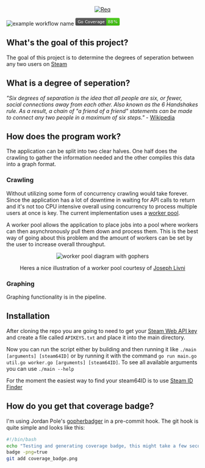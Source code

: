 
<p align="center">
  <a href="https://github.com/IamCathal/Req">
    <img
      alt="Req"
      src="https://i.imgur.com/OBMzTA1.png"
      width="760"
    />
  </a>
</p>

![example workflow name](https://github.com/IamCathal/steamFriendsGraphing/workflows/Go/badge.svg) ![coverage badge](coverage_badge.png)

## What's the goal of this project? 
The goal of this project is to determine the degrees of seperation between any two users on [Steam](https://store.steampowered.com/)

## What is a degree of seperation?
*"Six degrees of separation is the idea that all people are six, or fewer, social connections away from each other. Also known as the 6 Handshakes rule. As a result, a chain of "a friend of a friend" statements can be made to connect any two people in a maximum of six steps."* - [Wikipedia](https://en.wikipedia.org/wiki/Six_degrees_of_separation)

## How does the program work?

The application can be split into two clear halves. One half does the crawling to gather the information needed and the other compiles this data into a graph format.

### Crawling
Without utilizing some form of concurrency crawling would take forever. Since the application has a lot of downtime in waiting for API calls to return and it's not too CPU intensive overall using concurrency to process multiple users at once is key. The current implementation uses a [worker pool](https://gobyexample.com/worker-pools). 

A worker pool allows the application to place jobs into a pool where workers can then asynchronously pull them down and process them. This is the best way of going about this problem and the amount of workers can be set by the user to increase overall throughput.


<p align="center">
    <img
      alt="worker pool diagram with gophers"
      src="https://miro.medium.com/max/800/1*ugshDOhXfC287WWhG4IfSA.jpeg"
      width="550"
    />
  </a>
</p>

<p align="center">
 Heres a nice illustration of a worker pool courtesy of <a href="https://medium.com/@j.d.livni">Joseph Livni</a>
</p>


### Graphing
Graphing functionality is in the pipeline.

## Installation
After cloning the repo you are going to need to get your [Steam Web API key](https://partner.steamgames.com/doc/webapi_overview/auth) and create a file called `APIKEYS.txt` and place it into the main directory.

Now you can run the script either by building and then running it like `./main [arguments] [steam64ID]` or by running it with the command `go run main.go util.go worker.go [arguments] [steam64ID]`. To see all available arguments you can use `./main --help`

For the moment the easiest way to find your steam64ID is to use [Steam ID Finder](https://steamidfinder.com/)

## How do you get that coverage badge?

I'm using Jordan Pole's [gopherbadger](https://github.com/jpoles1/gopherbadger) in a pre-commit hook. The git hook is quite simple and looks like this:
```bash
#!/bin/bash
echo "Testing and generating coverage badge, this might take a few seconds"
badge -png=true
git add coverage_badge.png
```
